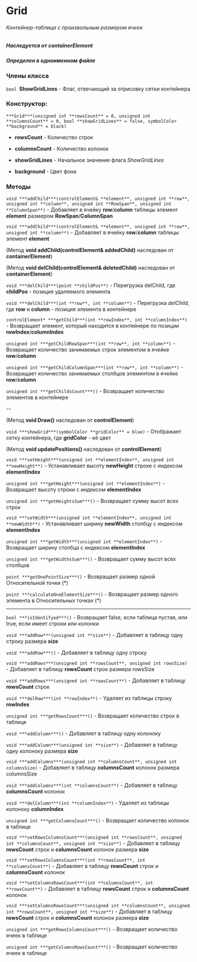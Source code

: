 # Grid
###### Контейнер-таблица с произвольным размером ячеек
##### Наследуется от containerElement
##### Определен в одноименном файле


### Члены класса

`bool `**ShowGridLines** - Флаг, отвечающий за отрисовку сетки контейнера

### Конструктор:

`***Grid***(unsigned int **rowsCount** = 0, unsigned int **columnsCount** = 0, bool **showGridLines** = false, symbolColor **background** = black)`

* **rowsCount** - Количество строк

* **columnsCount** - Количество колонок

* **showGridLines** - Начальное значение флага *ShowGridLines*

* **background** - Цвет фона

### Методы

`void ***addChild***(controlElement& **element**, unsigned int **row**, unsigned int **column**, unsigned int **RowSpan**, unsigned int **ColumnSpan**)` - Добавляет в ячейку **row**/**column** таблицы элемент **element** размером **RowSpan**/**ColumnSpan**

`void ***addChild***(controlElement& **element**, unsigned int **row**, unsigned int **column**)` - Добавляет в ячейку **row**/**column** таблицы элемент **element**

(Метод **void addChild(controlElement& addedChild)** наследован от **containerElement**)

(Метод **void delChild(controlElement& deletedChild)** наследован от **containerElement**)

`void ***delChild***(point **childPos**)` - Перегрузка delChild, где **childPos** - позиция удаляемого элемента

`void ***delChild***(int **row**, int **column**)` - Перегрузка *delChild*, где **row** и **column** - позиция элемента в контейнере

`controlElement* ***getChild***(int **rowIndex**, int **columnIndex**)` - Возвращает элемент, который находится в контейнере по позиции **rowIndex**/**columnIndex**

`unsigned int ***getChildRowSpan***(int **row**, int **column**)` - Возвращает количество занимаемых строк элементом в ячейке **row**/**column**

`unsigned int ***getChildColumnSpan***(int **row**, int **column**)` - Возвращает количество занимаемых столбцов элементом в ячейке **row**/**column**

`unsigned int ***getChildsCount***()` - Возвращает количество элементов в контейнере

--

(Метод **void Draw()** наследован от **controlElement**)

`void ***showGrid***(symbolColor **gridColor** = blue)` - Отображает сетку контейнера, где **gridColor** - её цвет

(Метод **void updatePositions()** наследован от **controlElement**)

`void ***setHeight***(unsigned int **elementIndex**, unsigned int **newHeight**)` - Устанавливает высоту **newHeight** строке с индексом **elementIndex** 

`unsigned int ***getHeight***(unsigned int **elementIndex**)` - Возвращает высоту строки с индексом **elementIndex** 

`unsigned int ***getHeightsSum***()` - Возвращает сумму высот всех строк

`void ***setWidth***(unsigned int **elementIndex**, unsigned int **newWidth**)` - Устанавливает ширину **newWidth** столбцу с индексом **elementIndex** 

`unsigned int ***getWidth***(unsigned int **elementIndex**)` - Возвращает ширину столбца с индексом **elementIndex**

`unsigned int ***getWidthsSum***()` - Возвращает сумму высот всех столбцов

`point ***getOnePointSize***()` - Возвращает размер одной Относительной точки (*)

`point ***calculateOneElementSize***()` - Возвращает размер одного элемента в Относительных точках (*)

---

`bool ***isIdentifyed***()` - Возвращает false, если таблица пустая, или true, если имеет строки или колонки

`void ***addRow***(unsigned int **size**)` - Добавляет в таблицу одну строку размера **size**

`void ***addRow***()` - Добавляет в таблицу одну строку

`void ***addRows***(unsigned int **rowsCount**, unsigned int rowsSize)` - Добавляет в таблицу **rowsCount** строк размера rowsSize

`void ***addRows***(unsigned int **rowsCount**)` - Добавляет в таблицу **rowsCount** строк

`void ***delRow***(int **rowIndex**)` - Удаляет из таблицы строку **rowIndex**

`unsigned int ***getRowsCount***()` - Возвращает количество строк в таблице

`void ***addColumn***()` - Добавляет в таблицу одну колоноку

`void ***addColumn***(unsigned int **size**)` - Добавляет в таблицу одну колоноку размера **size**

`void ***addColumns***(unsigned int **columnsCount**, unsigned int columnsSize)` - Добавляет в таблицу **columnsCount** колонок размера columnsSize

`void ***addColumns***(int **columnsCount**)` - Добавляет в таблицу **columnsCount** колонок

`void ***delColumn***(int **columnIndex**)` - Удаляет из таблицы колоноку **columnIndex**

`unsigned int ***getColumnsCount***()` - Возвращает количество колонок в таблице

`void ***setRowsColumnsCount***(unsigned int **rowsCount**, unsigned int **columnsCount**, unsigned int **size**)` - Добавляет в таблицу **rowsCount** строк и **columnsCount** колонок размера **size**

`void ***setRowsColumnsCount***(int **rowsCount**, int **columnsCount**)` - Добавляет в таблицу **rowsCount** строк и **columnsCount** колонок


`void ***setColumnsRowsCount***(int **columnsCount**, int **rowsCount**)` - Добавляет в таблицу **rowsCount** строк и **columnsCount** колонок

`void ***setColumnsRowsCount***(unsigned int **columnsCount**, unsigned int **rowsCount**, unsigned int **size**)` - Добавляет в таблицу **rowsCount** строк и **columnsCount** колонок размера **size**

`unsigned int ***getRowsColumnsCount***()` - Возвращает количество ячеек в таблице

`unsigned int ***getColumnsRowsCount***()` - Возвращает количество ячеек в таблице








